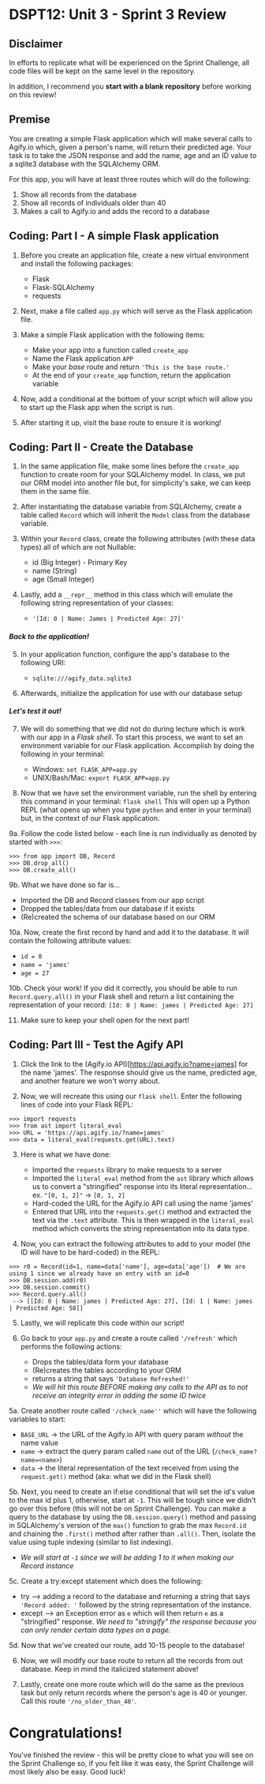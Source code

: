 # DSPT12: Unit 3 - Sprint 3 Review

## Disclaimer

In efforts to replicate what will be experienced on the Sprint Challenge, all code files will be kept on the same
level in the repository.


In addition, I recommend you **start with a blank repository** before working on this review!


## Premise

You are creating a simple Flask application which will make several calls to Agify.io which, given a person's name, will
return their predicted age.  Your task is to take the JSON response and add the name, age and an ID value to a sqlite3
database with the SQLAlchemy ORM.


For this app, you will have at least three routes which will do the following:

   1. Show all records from the database
   2. Show all records of individuals older than 40
   3. Makes a call to Agify.io and adds the record to a database


## Coding: Part I - A simple Flask application

1. Before you create an application file, create a new virtual environment and install the following packages:

    - Flask
    - Flask-SQLAlchemy
    - requests


2. Next, make a file called `app.py` which will serve as the Flask application file.


3. Make a simple Flask application with the following items:

   - Make your app into a function called `create_app`
   - Name the Flask application `APP`
   - Make your _base_ route and return `'This is the base route.'`
   - At the end of your `create_app` function, return the application variable


4. Now, add a conditional at the bottom of your script which will allow you to start up the Flask app when the script is
run.


5. After starting it up, visit the base route to ensure it is working!


## Coding: Part II - Create the Database

1. In the same application file, make some lines before the `create_app` function to create room for your SQLAlchemy
model.  In class, we put our ORM model into another file but, for simplicity's sake, we can keep them in the same file.


2. After instantiating the database variable from SQLAlchemy, create a table called `Record` which will inherit the
`Model` class from the database variable.


3. Within your `Record` class, create the following attributes (with these data types) all of which are not Nullable:

   - id (Big Integer) - Primary Key
   - name (String)
   - age (Small Integer)

   
4. Lastly, add a `__repr__` method in this class which will emulate the following string representation of your classes:

   - `'[Id: 0 | Name: James | Predicted Age: 27]'`
   

#### ***Back to the application!***

5. In your application function, configure the app's database to the following URI:

   - `sqlite:///agify_data.sqlite3`


6. Afterwards, initialize the application for use with our database setup


#### ***Let's test it out!***

7. We will do something that we did not do during lecture which is work with our app in a _Flask shell_.  To start this
process, we want to set an environment variable for our Flask application.  Accomplish by doing the following in your
terminal:

   - Windows: `set FLASK_APP=app.py`
   - UNIX/Bash/Mac: `export FLASK_APP=app.py`


8. Now that we have set the environment variable, run the shell by entering this command in your terminal: `flask shell`
This will open up a Python REPL (what opens up when you type `python` and enter in your terminal) but, in the context of
our Flask application.


9a. Follow the code listed below - each line is run individually as denoted by started with `>>>`:

```
>>> from app import DB, Record
>>> DB.drop_all()
>>> DB.create_all()
```


9b. What we have done so far is...

   - Imported the DB and Record classes from our app script
   - Dropped the tables/data from our database if it exists
   - (Re)created the schema of our database based on our ORM


10a. Now, create the first record by hand and add it to the database.  It will contain the following attribute values:

   - `id = 0`
   - `name = 'james'`
   - `age = 27`

10b. Check your work!  If you did it correctly, you should be able to run `Record.query.all()` in your Flask shell and
return a list containing the representation of your record: `[Id: 0 | Name: james | Predicted Age: 27]`


11.  Make sure to keep your shell open for the next part!


## Coding: Part III - Test the Agify API

1. Click the link to the (Agify.io API)[https://api.agify.io?name=james] for the name 'james'.  The response should give
us the name, predicted age, and another feature we won't worry about.


2. Now, we will recreate this using our `flask shell`.  Enter the following lines of code into your Flask REPL:

```
>>> import requests
>>> from ast import literal_eval
>>> URL = 'https://api.agify.io/?name=james'
>>> data = literal_eval(requests.get(URL).text)
```


3. Here is what we have done:

   - Imported the `requests` library to make requests to a server
   - Imported the `literal_eval` method from the `ast` library which allows us to convert a "stringified" response into
     its literal representation... ex. `"[0, 1, 2]"` -> `[0, 1, 2]`
   - Hard-coded the URL for the Agify.io API call using the name 'james'
   - Entered that URL into the `requests.get()` method and extracted the text via the `.text` attribute.  This is then
     wrapped in the `literal_eval` method which converts the string representation into its data type.


4. Now, you can extract the following attributes to add to your model (the ID will have to be hard-coded) in the REPL:

```
>>> r0 = Record(id=1, name=data['name'], age=data['age'])  # We are using 1 since we already have an entry with an id=0
>>> DB.session.add(r0)
>>> DB.session.commit()
>>> Record.query.all()
 --> [[Id: 0 | Name: james | Predicted Age: 27], [Id: 1 | Name: james | Predicted Age: 58]]
```


5. Lastly, we will replicate this code within our script!


6. Go back to your `app.py` and create a route called `'/refresh'` which performs the following actions:

   - Drops the tables/data form your database
   - (Re)creates the tables according to your ORM
   - returns a string that says `'Database Refreshed!'`
   - _We will hit this route BEFORE making any calls to the API as to not receive an integrity error in adding the same
      ID twice_


5a. Create another route called `'/check_name''` which will have the following variables to start:

   - `BASE_URL` -> the URL of the Agify.io API with query param *without* the name value
   - `name`     -> extract the query param called `name` out of the URL (`/check_name?name=<name>`)
   - `data`     -> the literal representation of the text received from using the `request.get()` method (aka: what we 
                   did in the Flask shell)


5b. Next, you need to create an if:else conditional that will set the id's value to the max id plus 1, otherwise, start
at `-1`.  This will be tough since we didn't go over this before (this will not be on Sprint Challenge).  You can make a
query to the database by using the `DB.session.query()` method and passing in SQLAlchemy's version of the `max()`
function to grab the max `Record.id` and chaining the `.first()` method after rather than `.all()`.  Then, isolate the
value using tuple indexing (similar to list indexing). 

   - _We will start at `-1` since we will be adding 1 to it when making our Record instance_


5c. Create a try:except statement which does the following:

   - try --> adding a record to the database and returning a string that says `'Record added: '` followed by the string
             representation of the instance.
   - except --> an Exception error as `e` which will then return `e` as a "stringified" response.  _We need to
                "stringify" the response because you can only render certain data types on a page._


5d. Now that we've created our route, add 10-15 people to the database!


6. Now, we will modify our base route to return all the records from out database.  Keep in mind the italicized
   statement above!


7. Lastly, create one more route which will do the same as the previous task but only return records where the person's
   age is 40 or younger.  Call this route `'/no_older_than_40'`.


# Congratulations!

You've finished the review - this will be pretty close to what you will see on the Sprint Challenge so, if you felt like
it was easy, the Sprint Challenge will most likely also be easy.  Good luck!